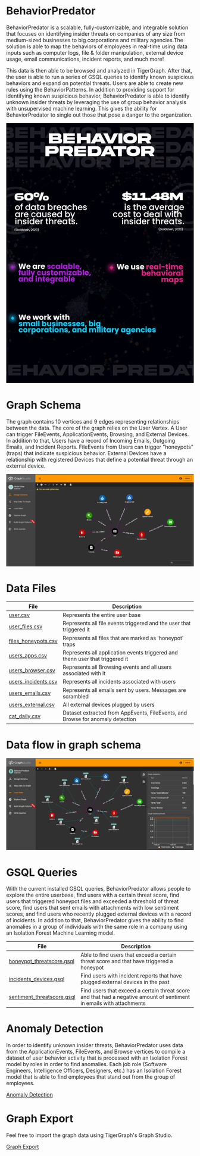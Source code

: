 # BehaviorPredator

BehaviorPredator is a scalable, fully-customizable, and integrable solution that focuses on identifying insider threats on companies of any size from medium-sized businesses to big corporations and military agencies.The solution is able to map the behaviors of employees in real-time using data inputs such as computer logs, file & folder manipulation, external device usage, email communications, incident reports, and much more!

This data is then able to be browsed and analyzed in TigerGraph. After that, the user is able to run a series of GSQL queries to identify known suspicious behaviors and expand on potential threats. Users are able to create new rules using the BehaviorPatterns. In addition to providing support for identifying known suspicious behavior, BehaviorPredator is able to identify unknown insider threats by leveraging the use of group behavior analysis with unsupervised machine learning. This gives the ability for BehaviorPredator to single out those that pose a danger to the organization.

![BehaviorPredator Infographic](https://raw.githubusercontent.com/Nate8888/TigerGraphHack/main/info.jpg)

# Graph Schema

The graph contains 10 vertices and 9 edges representing relationships between the data. The core of the graph relies on the User Vertex. A User can trigger FileEvents, ApplicationEvents, Browsing, and External Devices. In addition to that, Users have a record of Incoming Emails, Outgoing Emails, and Incident Reports. FileEvents from Users can trigger "honeypots" (traps) that indicate suspicious behavior. External Devices have a relationship with registered Devices that define a potential threat through an external device.

![BehaviorPredator Schema](https://raw.githubusercontent.com/Nate8888/TigerGraphHack/main/platform_imgs/graphschema.png)

# Data Files

|     File      | Description |
| ------------- | ------------- |
| [user.csv](https://github.com/Nate8888/TigerGraphHack/blob/main/src/graph_data/users.csv)  | Represents the entire user base  |
| [user_files.csv](https://github.com/Nate8888/TigerGraphHack/blob/main/src/graph_data/users_files.csv)  | Represents all file events triggered and the user that triggered it  |
| [files_honeypots.csv](https://github.com/Nate8888/TigerGraphHack/blob/main/src/graph_data/files_honeypot.csv)  | Represents all files that are marked as 'honeypot' traps  |
| [users_apps.csv](https://github.com/Nate8888/TigerGraphHack/blob/main/src/graph_data/users_apps.csv)  | Represents all application events triggered and thenn user that triggered it |
| [users_browser.csv](https://github.com/Nate8888/TigerGraphHack/blob/main/src/graph_data/users_browser.csv)  | Represents all Browsing events and all users associated with it |
| [users_incidents.csv](https://github.com/Nate8888/TigerGraphHack/blob/main/src/graph_data/users_incidents.csv)  | Represents all incidents associated with users |
| [users_emails.csv](https://github.com/Nate8888/TigerGraphHack/blob/main/src/graph_data/users_emails.csv)  | Represents all emails sent by users. Messages are scrambled |
| [users_external.csv](https://github.com/Nate8888/TigerGraphHack/blob/main/src/graph_data/users_external.csv)  | All external devices plugged by users|
| [cat_daily.csv](https://github.com/Nate8888/TigerGraphHack/blob/main/src/cat_daily.csv)  | Dataset extracted from AppEvents, FileEvents, and Browse for anomaly detection |

# Data flow in graph schema
![Data Load Description](https://raw.githubusercontent.com/Nate8888/TigerGraphHack/main/platform_imgs/load_data.png)

# GSQL Queries

With the current installed GSQL queries, BehaviorPredator allows people to explore the entire userbase, find users with a certain threat score, find users that triggered honeypot files and exceeded a threshold of threat score, find users that sent emails with attachments with low sentiment scores, and find users who recently plugged external devices with a record of incidents. In addition to that, BehaviorPredator gives the ability to find anomalies in a group of individuals with the same role in a company using an Isolation Forest Machine Learning model.

|     File      | Description |
| ------------- | ------------- |
| [honeypot_threatscore.gsql](https://github.com/Nate8888/TigerGraphHack/blob/main/src/GSQL_queries/honeypot_threatscore.gsql)  | Able to find users that exceed a certain threat score and that have triggered a honeypot  |
| [incidents_devices.gsql](https://github.com/Nate8888/TigerGraphHack/blob/main/src/GSQL_queries/incidents_devices.gsql)  | Find users with incident reports that have plugged external devices in the past |
| [sentiment_threatscore.gsql](https://github.com/Nate8888/TigerGraphHack/blob/main/src/GSQL_queries/sentiment_threatscore.gsql)  | Find users that exceed a certain threat score and that had a negative amount of sentiment in emails with attachments  |

# Anomaly Detection

In order to identify unknown insider threats, BehaviorPredator uses data from the ApplicationEvents, FileEvents, and Browse vertices to compile a dataset of user behavior activity that is processed with an Isolation Forest model by roles in order to find anomalies. Each job role (Software Engineers, Intelligence Officers, Designers, etc.) has an Isolation Forest model that is able to find employees that stand out from the group of employees.

[Anomaly Detection](https://github.com/Nate8888/TigerGraphHack/blob/main/src/Insider_Threat_Anomaly_Detection.ipynb)

# Graph Export

Feel free to import the graph data using TigerGraph's Graph Studio.

[Graph Export](https://github.com/Nate8888/TigerGraphHack/tree/main/graph_export)
